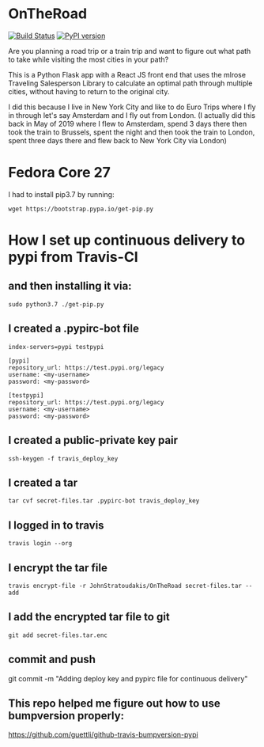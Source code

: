 # OnTheRoad

[![Build Status](https://travis-ci.org/JohnStratoudakis/OnTheRoad.svg?branch=master)](https://travis-ci.org/JohnStratoudakis/OnTheRoad) [![PyPI version](https://badge.fury.io/py/OnTheRoad.svg)](https://badge.fury.io/py/OnTheRoad)

Are you planning a road trip or a train trip and want to figure out what path to take while visiting the most cities in your path?

This is a Python Flask app with a React JS front end that uses the mlrose Traveling Salesperson Library to calculate an optimal path through multiple cities, without having to return to the original city.

I did this because I live in New York City and like to do Euro Trips where I fly in through let's say Amsterdam and I fly out from London.  (I actually did this back in May of 2019 where I flew to Amsterdam, spend 3 days there then took the train to Brussels, spent the night and then took the train to London, spent three days there and flew back to New York City via London)

# Fedora Core 27
I had to install pip3.7 by running:

```wget https://bootstrap.pypa.io/get-pip.py```

# How I set up continuous delivery to pypi from Travis-CI

## and then installing it via:

```sudo python3.7 ./get-pip.py```

## I created a .pypirc-bot file
```[distutils]
index-servers=pypi testpypi

[pypi]
repository_url: https://test.pypi.org/legacy
username: <my-username>
password: <my-password>

[testpypi]
repository_url: https://test.pypi.org/legacy
username: <my-username>
password: <my-password>
```

## I created a public-private key pair
```ssh-keygen -f travis_deploy_key```

## I created a tar
```tar cvf secret-files.tar .pypirc-bot travis_deploy_key```

## I logged in to travis
```travis login --org```

## I encrypt the tar file
```travis encrypt-file -r JohnStratoudakis/OnTheRoad secret-files.tar --add```

## I add the encrypted tar file to git
 ```git add secret-files.tar.enc```

## commit and push
git commit -m "Adding deploy key and pypirc file for continuous delivery"

## This repo helped me figure out how to use bumpversion properly:
https://github.com/guettli/github-travis-bumpversion-pypi
